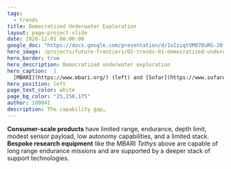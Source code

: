 ```yaml
---
tags:
  - trends
title: Democratized Underwater Exploration
layout: page-project-slide
date: 2020-12-01 00:00:00
google_doc: "https://docs.google.com/presentation/d/1oIziqtVM878uRG-JOfrQNvGFsQWKP_S_W8cLkhQlXvA/edit#slide=id.g8f42444074_0_15"
hero_image: /projects/future-frontiers/02-trends-01-democratized-underwater-exploration-02.webp
hero_border: true
hero_description: Democratized underwater exploration
hero_caption:  |
  [MBARI](https://www.mbari.org/) (left) and [Sofar](https://www.sofarocean.com/products/trident) (right)
hero_position: left
page_text_color: white
page_bg_color: "25,150,175"
author: 100041
description: The capability gap…
---
```

**Consumer-scale products** have limited range, endurance, depth limit, modest sensor payload, low autonomy capabilities, and a limited stack. **Bespoke research equipment** like the MBARI _Tethys_ above are capable of long range endurance missions and are supported by a deeper stack of support technologies.
